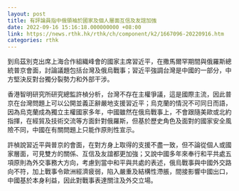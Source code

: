 ```yaml
---
layout: post
title: 有評論員指中俄領袖於國家及個人層面互信及友誼加強
date: 2022-09-16 15:16:18.000000000 +08:00
link: https://news.rthk.hk/rthk/ch/component/k2/1667096-20220916.htm
categories: rthk
---
```


到烏茲別克出席上海合作組織峰會的國家主席習近平，在撒馬爾罕期間與俄羅斯總統普京會面，討論議題包括台灣及俄烏戰事；習近平強調台灣是中國的一部分，中方堅決反對台獨分裂勢力和外部干涉。

香港智明研究所研究總監許楨分析，台灣不存在主權爭議，這是國際主流，因此普京在台灣問題上可以公開並義正辭嚴地支援習近平；烏克蘭的情況不可同日而語，因為烏克蘭成為獨立主權國家多年，中國雖然在俄烏戰事上，不會跟隨美歐或北約指揮，在經貿及技術交流等方面針對俄羅斯，但基於歷史角色及面對的國家安全風險不同，中國在有關問題上只能作原則性宣示。

許楨說習近平與普京的會面，在對方身上取得的支援不盡一致，但不論從個人或國家層面，可見雙方的關係、互信及友誼都更加強；又說中國多年來奉行和平共處五項原則為外交事務大方向，考慮到當中和平與共處的表述，俄烏戰事與中國外交路向不符，加上戰事令歐洲經濟疲弱，陷入嚴重及結構性滯脹，間接影響中國出口，中國基於本身利益，因此對戰事表達關注及外交立場。
